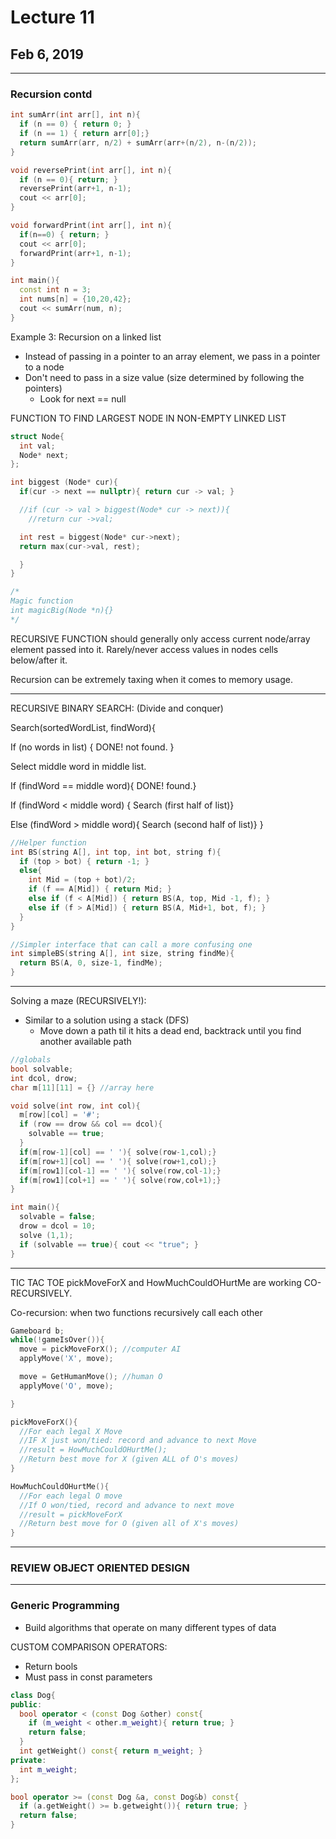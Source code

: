 # Lecture 11
## Feb 6, 2019
---
### Recursion contd

```c++
int sumArr(int arr[], int n){
  if (n == 0) { return 0; }
  if (n == 1) { return arr[0];}
  return sumArr(arr, n/2) + sumArr(arr+(n/2), n-(n/2));
}

void reversePrint(int arr[], int n){
  if (n == 0){ return; }
  reversePrint(arr+1, n-1);
  cout << arr[0];
}

void forwardPrint(int arr[], int n){
  if(n==0) { return; }
  cout << arr[0];
  forwardPrint(arr+1, n-1);
}

int main(){
  const int n = 3;
  int nums[n] = {10,20,42};
  cout << sumArr(num, n);
}
```

Example 3:
Recursion on a linked list
- Instead of passing in a pointer to an array element, we pass in a pointer to a node
- Don't need to pass in a size value (size determined by following the pointers)
  - Look for next == null

FUNCTION TO FIND LARGEST NODE IN NON-EMPTY LINKED LIST

```c++
struct Node{
  int val;
  Node* next;
};

int biggest (Node* cur){
  if(cur -> next == nullptr){ return cur -> val; }

  //if (cur -> val > biggest(Node* cur -> next)){
    //return cur ->val;

  int rest = biggest(Node* cur->next);
  return max(cur->val, rest);

  }
}

/*
Magic function
int magicBig(Node *n){}
*/
```

RECURSIVE FUNCTION should generally only access current node/array element passed into it. Rarely/never access values in nodes cells below/after it.

Recursion can be extremely taxing when it comes to memory usage.

---

RECURSIVE BINARY SEARCH: (Divide and conquer)

Search(sortedWordList, findWord){

  If (no words in list) { DONE! not found. }

  Select middle word in middle list.

  If (findWord == middle word){ DONE! found.}

  If (findWord < middle word) { Search (first half of list)}

  Else (findWord > middle word){ Search (second half of list)}
}

```c++
//Helper function
int BS(string A[], int top, int bot, string f){
  if (top > bot) { return -1; }
  else{
    int Mid = (top + bot)/2;
    if (f == A[Mid]) { return Mid; }
    else if (f < A[Mid]) { return BS(A, top, Mid -1, f); }
    else if (f > A[Mid]) { return BS(A, Mid+1, bot, f); }
  }
}

//Simpler interface that can call a more confusing one
int simpleBS(string A[], int size, string findMe){
  return BS(A, 0, size-1, findMe);
}
```
---
Solving a maze (RECURSIVELY!):
- Similar to a solution using a stack (DFS)
  - Move down a path til it hits a dead end, backtrack until you find another available path

```c++
//globals
bool solvable;
int dcol, drow;
char m[11][11] = {} //array here

void solve(int row, int col){
  m[row][col] = '#';
  if (row == drow && col == dcol){
    solvable == true;
  }
  if(m[row-1][col] == ' '){ solve(row-1,col);}
  if(m[row+1][col] == ' '){ solve(row+1,col);}
  if(m[row1][col-1] == ' '){ solve(row,col-1);}
  if(m[row1][col+1] == ' '){ solve(row,col+1);}
}

int main(){
  solvable = false;
  drow = dcol = 10;
  solve (1,1);
  if (solvable == true){ cout << "true"; }
}

```
---
TIC TAC TOE
pickMoveForX and HowMuchCouldOHurtMe are working CO-RECURSIVELY.

Co-recursion: when two functions recursively call each other
```c++
Gameboard b;
while(!gameIsOver()){
  move = pickMoveForX(); //computer AI
  applyMove('X', move);

  move = GetHumanMove(); //human O
  applyMove('O', move);

}

pickMoveForX(){
  //For each legal X Move
  //IF X just won/tied: record and advance to next Move
  //result = HowMuchCouldOHurtMe();
  //Return best move for X (given ALL of O's moves)
}

HowMuchCouldOHurtMe(){
  //For each legal O move
  //If O won/tied, record and advance to next move
  //result = pickMoveForX
  //Return best move for O (given all of X's moves)
}
```
---
### REVIEW OBJECT ORIENTED DESIGN
---
### Generic Programming
- Build algorithms that operate on many different types of data

CUSTOM COMPARISON OPERATORS:
- Return bools
- Must pass in const parameters

``` c++
class Dog{
public:
  bool operator < (const Dog &other) const{
    if (m_weight < other.m_weight){ return true; }
    return false;
  }
  int getWeight() const{ return m_weight; }
private:
  int m_weight;
};

bool operator >= (const Dog &a, const Dog&b) const{
  if (a.getWeight() >= b.getweight()){ return true; }
  return false;
}
```
